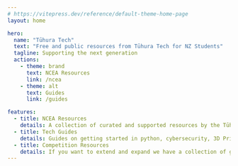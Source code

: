 ```yaml
---
# https://vitepress.dev/reference/default-theme-home-page
layout: home

hero:
  name: "Tūhura Tech"
  text: "Free and public resources from Tūhura Tech for NZ Students"
  tagline: Supporting the next generation
  actions:
    - theme: brand
      text: NCEA Resources
      link: /ncea
    - theme: alt
      text: Guides
      link: /guides

features:
  - title: NCEA Resources
    details: A collection of curated and supported resources by the Tūhura Tech and our partner schools to support NCEA DigiTech.
  - title: Tech Guides
    details: Guides on getting started in python, cybersecurity, 3D Printing and more.
  - title: Competition Resources
    details: If you want to extend and expand we have a collection of good competitions and resources here in Aotearoa.
---
```


